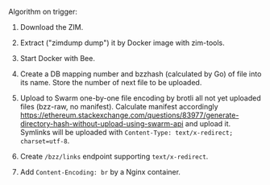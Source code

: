 Algorithm on trigger:

1. Download the ZIM.

1. Extract ("zimdump dump") it by Docker image with zim-tools.

1. Start Docker with Bee.

1. Create a DB mapping number and bzzhash (calculated by Go) of file into its name.
   Store the number of next file to be uploaded.

1. Upload to Swarm one-by-one file encoding by brotli all not yet uploaded files (bzz-raw, no manifest).
   Calculate manifest accordingly https://ethereum.stackexchange.com/questions/83977/generate-directory-hash-without-upload-using-swarm-api
   and upload it.
   Symlinks will be uploaded with `Content-Type: text/x-redirect; charset=utf-8`.

1. Create `/bzz/links` endpoint supporting `text/x-redirect`.

1. Add `Content-Encoding: br` by a Nginx container.
